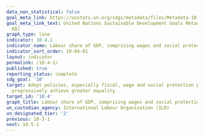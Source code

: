 ```yaml
---
data_non_statistical: false
goal_meta_link: https://unstats.un.org/sdgs/metadata/files/Metadata-10-04-01.pdf
goal_meta_link_text: United Nations Sustainable Development Goals Metadata (PDF 190
  KB)
graph_type: line
indicator: 10.4.1
indicator_name: Labour share of GDP, comprising wages and social protection transfers
indicator_sort_order: 10-04-01
layout: indicator
permalink: /10-4-1/
published: true
reporting_status: complete
sdg_goal: '10'
target: Adopt policies, especially fiscal, wage and social protection policies, and
  progressively achieve greater equality
target_id: '10.4'
graph_title: Labour share of GDP, comprising wages and social protection transfers
un_custodian_agency: International Labour Organization (ILO)
un_designated_tier: '2'
previous: 10-3-1
next: 10-5-1
---
```

